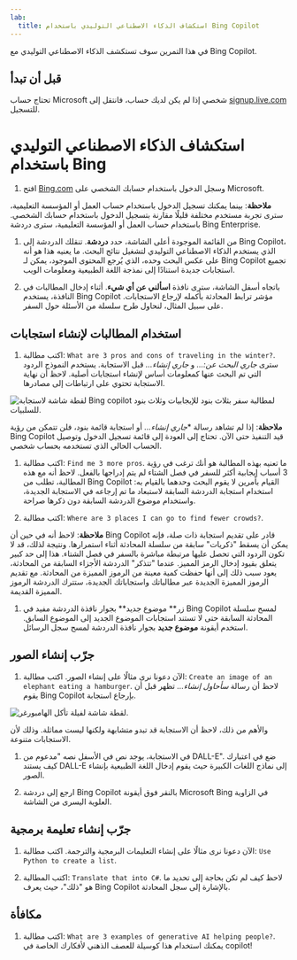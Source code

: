 ```yaml
---
lab:
  title: استكشاف الذكاء الاصطناعي التوليدي باستخدام Bing Copilot
---
```


في هذا التمرين سوف تستكشف الذكاء الاصطناعي التوليدي مع Bing Copilot. 

## قبل أن تبدأ
تحتاج حساب Microsoft شخصي إذا لم يكن لديك حساب، فانتقل إلى [signup.live.com](https://signup.live.com/signup?azure-portal=true) للتسجيل.

# استكشاف الذكاء الاصطناعي التوليدي باستخدام Bing

1. افتح [Bing.com](https://www.bing.com?azure-portal=true) وسجل الدخول باستخدام حسابك الشخصي على Microsoft.

**ملاحظة**: بينما يمكنك تسجيل الدخول باستخدام حساب العمل أو المؤسسة التعليمية، سترى تجربة مستخدم مختلفة قليلًا مقارنة بتسجيل الدخول باستخدام حسابك الشخصي. باستخدام حساب العمل أو المؤسسة التعليمية، سترى دردشة Bing Enterprise. 

1. من القائمة الموجودة أعلى الشاشة، حدد **دردشة**. تنقلك الدردشة إلى Bing Copilot، الذي يستخدم الذكاء الاصطناعي التوليدي لتشغيل نتائج البحث. ما يعنيه هذا هو أنه على عكس البحث وحده، الذي يُرجع المحتوى الموجود، يمكن لـ Bing Copilot تجميع استجابات جديدة استنادًا إلى نمذجة اللغة الطبيعية ومعلومات الويب.  
    
1. باتجاه أسفل الشاشة، سترى نافذة **اسألني عن أي شيء**. أثناء إدخال المطالبات في النافذة، يستخدم Bing Copilot مؤشر ترابط المحادثة بأكمله لإرجاع الاستجابات. على سبيل المثال، لنحاول طرح سلسلة من الأسئلة حول السفر. 

## استخدام المطالبات لإنشاء استجابات

1. اكتب مطالبة: `What are 3 pros and cons of traveling in the winter?`. سترى *جاري البحث عن:...* و *جاري إنشاء...* قبل الاستجابة. يستخدم النموذج الردود التي تم البحث عنها كمعلومات أساس لإنشاء استجابات أصلية. لاحظ أن نهاية الاستجابة تحتوي على ارتباطات إلى مصادرها. 

![لقطة شاشة لاستجابة Bing copilot لمطالبة سفر بثلاث بنود للإيجابيات وثلاث بنود للسلبيات.](../media/generative-ai/bing-copilot-response-traveling.png) 

**ملاحظة**: إذا لم تشاهد رسالة **جاري إنشاء...* أو استجابة قائمة بنود، فلن تتمكن من رؤية Bing Copilot قيد التنفيذ حتى الآن. تحتاج إلى العودة إلى قائمة تسجيل الدخول وتوصيل الحساب الحالي الذي تستخدمه بحساب شخصي. 
 
1. اكتب مطالبة: `Find me 3 more pros`. ما تعنيه بهذه المطالبة هو أنك ترغب في رؤية 3 أسباب إيجابية أكثر للسفر في فصل الشتاء لم يتم إدراجها بالفعل. لاحظ أنه مع هذه المطالبة، تطلب من Bing Copilot القيام بأمرين لا يقوم البحث وحدهما بالقيام به: استخدام استجابة الدردشة السابقة لاستبعاد ما تم إرجاعه في الاستجابة الجديدة، واستخدام موضوع الدردشة السابقة دون ذكرها صراحة. 

1. اكتب مطالبة: `Where are 3 places I can go to find fewer crowds?`. 

**ملاحظة**: لاحظ أنه في حين أن Bing Copilot قادر على تقديم استجابة ذات صلة، فإنه يمكن أن يسقط "ذكريات" سابقة من سلسلة المحادثة أثناء استمرارها. ونتيجة لذلك، قد لا تكون الردود التي تحصل عليها مرتبطة مباشرة بالسفر في فصل الشتاء. هذا إلى حد كبير يتعلق بقيود إدخال الرمز المميز. عندما "تتذكر" الدردشة الأجزاء السابقة من المحادثة، يعود سبب ذلك إلى أنها حفظت كمية معينة من الرموز المميزة من المحادثة. مع تقديم الرموز المميزة الجديدة عبر مطالباتك واستجاباتك الجديدة، ستترك الدردشة الرموز المميزة القديمة. 

1. زر** موضوع جديد** بجوار نافذة الدردشة مفيد في Bing Copilot لمسح سلسلة المحادثة السابقة حتى لا تستند استجابات الموضوع الجديد إلى الموضوع السابق. استخدم أيقونة **موضوع جديد** بجوار نافذة الدردشة لمسح سجل الرسائل. 

## جرّب إنشاء الصور

1. الآن دعونا نرى مثالًا على إنشاء الصور. اكتب مطالبة: `Create an image of an elephant eating a hamburger`. لاحظ أن رسالة *سأحاول إنشاء...* تظهر قبل أن يقوم Bing Copilot بإرجاع استجابة. 

![لقطة شاشة لفيلة تأكل الهامبورغر.](../media/generative-ai/dall-e-elephant.png)

والأهم من ذلك، لاحظ أن الاستجابة قد تبدو متشابهة ولكنها ليست مماثلة. وذلك لأن الاستجابات متنوعة.  

1. في الاستجابة، يوجد نص في الأسفل نصه "مدعوم من DALL-E". ضع في اعتبارك كيف يستند DALL-E إلى نماذج اللغات الكبيرة حيث يقوم إدخال اللغة الطبيعية بإنشاء الصور. 

1. ارجع إلى دردشة Bing Copilot بالنقر فوق أيقونة Microsoft Bing في الزاوية العلوية اليسرى من الشاشة. 

## جرّب إنشاء تعليمة برمجية

1. الآن دعونا نرى مثالًا على إنشاء التعليمات البرمجية والترجمة. اكتب مطالبة: `Use Python to create a list`. 

1. اكتب المطالبة: `Translate that into C#`. لاحظ كيف لم تكن بحاجة إلى تحديد ما هو "ذلك"، حيث يعرف Bing Copilot بالإشارة إلى سجل المحادثة. 

## مكافأة 

1. اكتب مطالبة: `What are 3 examples of generative AI helping people?`. يمكنك استخدام هذا كوسيلة للعصف الذهني لأفكارك الخاصة في copilot!  

